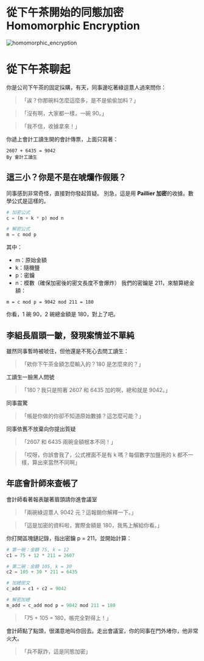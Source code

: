 # 從下午茶開始的同態加密 Homomorphic Encryption
![homomorphic_encryption](https://github.com/user-attachments/assets/7703bd4d-3600-4079-83f2-6bdccd777ab9)

# 從下午茶聊起

你是公司下午茶的固定採購，有天，同事邊吃著綠逗薏人過來問你：

> 「誒？你那碗料怎麼這麼多，是不是偷偷加料？」

> 「沒有啊，大家都一樣，一碗 90。」

> 「我不信，收據拿來！」

你遞上會計工讀生開的會計傳票，上面只寫著：

```text
2607 + 6435 = 9042
By 會計工讀生
```

## 這三小？你是不是在唬爛作假賬？

同事感到非常奇怪，直接對你發起質疑。
別急，這是用 **Paillier 加密**的收據。數學公式是這樣的。

```python
# 加密公式
c = (m + k * p) mod n

# 解密公式
m = c mod p
```

其中：

* m：原始金額
* k：隨機鹽
* p：密鑰
* n：模數（確保加密後的密文長度不會爆炸）
  我們的密鑰是 211，來驗算總金額：

```text
m = c mod p = 9042 mod 211 = 180
```

你看，1 碗 90，2 碗總金額是 180，對上了吧。

## 李組長眉頭一皺，發現案情並不單純

雖然同事暫時被唬住，但他還是不死心去問工讀生：

> 「欸你下午茶金額怎麼輸入的？180 是怎麼來的？」

工讀生一臉黑人問號

> 「180？我只是照著 2607 和 6435 加的啊，總和就是 9042。」

同事震驚

> 「帳是你做的你卻不知道原始數據？這怎麼可能？」

同事依舊不放棄向你提出質疑

> 「2607 和 6435 兩碗金額根本不同！」

> 「哎呀，你誤會我了，公式裡面不是有 k 嗎？每個數字加鹽用的 k 都不一樣，算出來當然不同啊」

## 年底會計師來查帳了

會計師看著報表皺著眉頭請你進會議室

> 「兩碗綠逗薏人 9042 元？這報銷你解釋一下。」

> 「這是加密的資料啦，實際金額是 180，我馬上解給你看。」

你打開區塊鏈記錄，指出密鑰 p = 211，並開始計算：

```python
# 第一碗：金額 75, k = 12
c1 = 75 + 12 * 211 = 2607

# 第二碗：金額 105, k = 30
c2 = 105 + 30 * 211 = 6435

# 加總密文
c_add = c1 + c2 = 9042

# 解密加總
m_add = c_add mod p = 9042 mod 211 = 180
```

> 「75 + 105 = 180，帳完全對得上！」

會計師點了點頭，很滿意地叫你回去。走出會議室，你的同事在門外堵你，他非常火大。

> 「兵不厭詐，這是同態加密」
